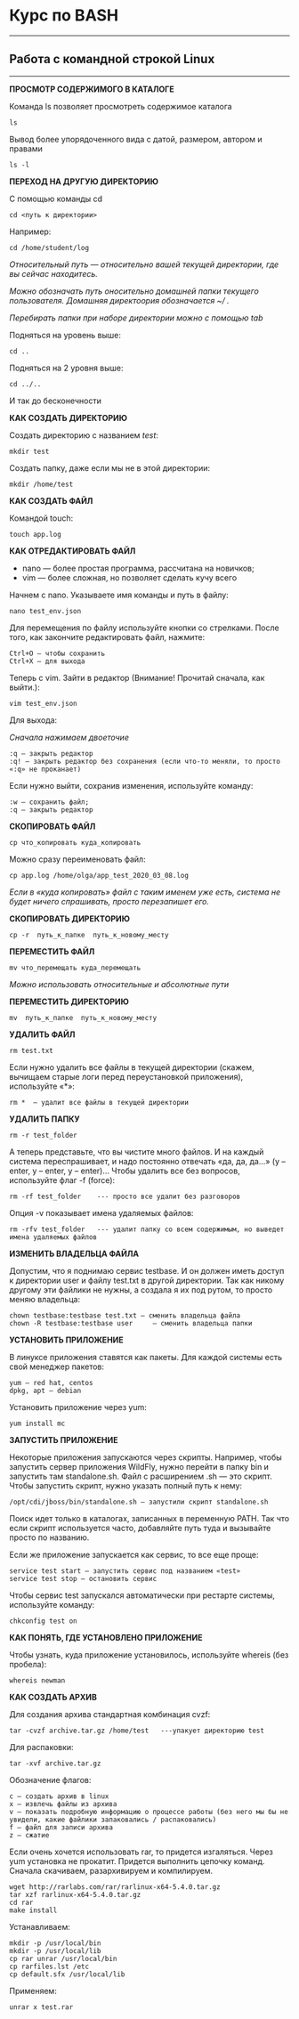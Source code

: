# Курс по BASH
----

## Работа с командной строкой Linux
----

__ПРОСМОТР СОДЕРЖИМОГО В КАТАЛОГЕ__

Команда ls позволяет просмотреть содержимое каталога
```
ls
```

Вывод более упорядоченного вида с датой, размером, автором и правами
```
ls -l
```

__ПЕРЕХОД НА ДРУГУЮ ДИРЕКТОРИЮ__

С помощью команды cd
```
cd <путь к директории>
```

Например:
```
cd /home/student/log
```

*Относительный путь — относительно вашей текущей директории, где вы сейчас находитесь.*

*Можно обозначать путь оносительно домашней папки текущего пользователя. Домашняя директоория обозначается ~/ .*

*Перебирать папки при наборе директории можно с помощью tab*

Подняться на уровень выше:
```
cd ..
```

Подняться на 2 уровня выше:
```
cd ../..
```

И так до бесконечности

__КАК СОЗДАТЬ ДИРЕКТОРИЮ__

Создать директорию с названием *test*:
```
mkdir test
```

Создать папку, даже если мы не в этой директории:
```
mkdir /home/test
```

__КАК СОЗДАТЬ ФАЙЛ__

Командой touch:
```
touch app.log
```

__КАК ОТРЕДАКТИРОВАТЬ ФАЙЛ__

* nano — более простая программа, рассчитана на новичков;
* vim — более сложная, но позволяет сделать кучу всего

Начнем с nano. Указываете имя команды и путь в файлу:
```
nano test_env.json
```

Для перемещения по файлу используйте кнопки со стрелками. После того, как закончите редактировать файл, нажмите:

```
Ctrl+O — чтобы сохранить
Ctrl+X — для выхода
```

Теперь с vim. Зайти в редактор (Внимание! Прочитай сначала, как выйти.): 
```
vim test_env.json
```

Для выхода:

*Сначала нажимаем двоеточие*

```
:q — закрыть редактор
:q! — закрыть редактор без сохранения (если что-то меняли, то просто «:q» не проканает)
```

Если нужно выйти, сохранив изменения, используйте команду:
```
:w — сохранить файл;
:q — закрыть редактор
```

__СКОПИРОВАТЬ  ФАЙЛ__

```
cp что_копировать куда_копировать
```

Можно сразу переименовать файл:
```
cp app.log /home/olga/app_test_2020_03_08.log
```

*Если в «куда копировать» файл с таким именем уже есть, система не будет ничего спрашивать, просто перезапишет его.*

__СКОПИРОВАТЬ ДИРЕКТОРИЮ__

```
cp -r  путь_к_папке  путь_к_новому_месту
```

__ПЕРЕМЕСТИТЬ ФАЙЛ__

```
mv что_перемещать куда_перемещать
```

*Можно использовать относительные и абсолютные пути*

__ПЕРЕМЕСТИТЬ ДИРЕКТОРИЮ__

```
mv  путь_к_папке  путь_к_новому_месту
```

__УДАЛИТЬ ФАЙЛ__

```
rm test.txt
```

Если нужно удалить все файлы в текущей директории (скажем, вычищаем старые логи перед переустановкой приложения), используйте «*»:
```
rm *  — удалит все файлы в текущей директории
```

__УДАЛИТЬ ПАПКУ__

```
rm -r test_folder
```

А теперь представьте, что вы чистите много файлов. И на каждый система переспрашивает, и надо постоянно отвечать «да, да, да...» (y – enter, y – enter, y – enter)… Чтобы удалить все без вопросов, используйте флаг -f (force):
```
rm -rf test_folder    --- просто все удалит без разговоров
```

Опция -v показывает имена удаляемых файлов:
```
rm -rfv test_folder   --- удалит папку со всем содержимым, но выведет имена удаляемых файлов
```

__ИЗМЕНИТЬ ВЛАДЕЛЬЦА ФАЙЛА__

Допустим, что я поднимаю сервис testbase. И он должен иметь доступ к директории user и файлу test.txt в другой директории. Так как никому другому эти файлики не нужны, а создала я их под рутом, то просто меняю владельца:
```
chown testbase:testbase test.txt — сменить владельца файла
chown -R testbase:testbase user     — сменить владельца папки
```

__УСТАНОВИТЬ ПРИЛОЖЕНИЕ__

В линуксе приложения ставятся как пакеты. Для каждой системы есть свой менеджер пакетов:
```
yum — red hat, centos
dpkg, apt — debian
```

Установить приложение через yum:
```
yum install mc
```

__ЗАПУСТИТЬ ПРИЛОЖЕНИЕ__

Некоторые приложения запускаются через скрипты. Например, чтобы запустить сервер приложения WildFly, нужно перейти в папку bin и запустить там standalone.sh. Файл с расширением .sh — это скрипт.
Чтобы запустить скрипт, нужно указать полный путь к нему:
```
/opt/cdi/jboss/bin/standalone.sh — запустили скрипт standalone.sh
```

Поиск идет только в каталогах, записанных в переменную PATH. Так что если скрипт используется часто, добавляйте путь туда и вызывайте просто по названию.

Если же приложение запускается как сервис, то все еще проще:
```
service test start — запустить сервис под названием «test»
service test stop — остановить сервис
```

Чтобы сервис test запускался автоматически при рестарте системы, используйте команду:
```
chkconfig test on
```

__КАК ПОНЯТЬ, ГДЕ УСТАНОВЛЕНО ПРИЛОЖЕНИЕ__

Чтобы узнать, куда приложение установилось, используйте whereis (без пробела):
```
whereis newman
```

__КАК СОЗДАТЬ АРХИВ__

Для создания архива стандартная комбинация cvzf:
```
tar -cvzf archive.tar.gz /home/test   ---упакует директорию test
```

Для распаковки:
```
tar -xvf archive.tar.gz
```

Обозначение флагов:
```
c — создать архив в linux
x — извлечь файлы из архива
v — показать подробную информацию о процессе работы (без него мы бы не увидели, какие файлики запаковались / распаковались)
f — файл для записи архива
z — сжатие
```

Если очень хочется использовать rar, то придется изгаляться. Через yum установка не прокатит. Придется выполнить цепочку команд. Сначала скачиваем, разархивируем и компилируем.
```
wget http://rarlabs.com/rar/rarlinux-x64-5.4.0.tar.gz
tar xzf rarlinux-x64-5.4.0.tar.gz
cd rar
make install
```

Устанавливаем:
```
mkdir -p /usr/local/bin
mkdir -p /usr/local/lib
cp rar unrar /usr/local/bin
cp rarfiles.lst /etc
cp default.sfx /usr/local/lib
```

Применяем:
```
unrar x test.rar
```